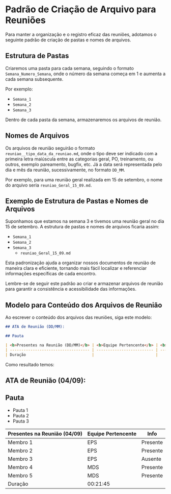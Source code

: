 # Padrão de Criação de Arquivo para Reuniões

Para manter a organização e o registro eficaz das reuniões, adotamos o seguinte padrão de criação de pastas e nomes de arquivos.

## Estrutura de Pastas

Criaremos uma pasta para cada semana, seguindo o formato `Semana_Numero_Semana`, onde o número da semana começa em 1 e aumenta a cada semana subsequente.

Por exemplo:

- `Semana_1`
- `Semana_2`
- `Semana_3`

Dentro de cada pasta da semana, armazenaremos os arquivos de reunião.

## Nomes de Arquivos

Os arquivos de reunião seguirão o formato `reuniao__tipo_data_da_reuniao.md`, onde o tipo deve ser indicado com a primeira letra maiúscula entre as categorias geral, PO, treinamento, ou outros, exemplo pareamento, bugfix, etc. Já a data será representada pelo dia e mês da reunião, sucessivamente, no formato `DD_MM`.

Por exemplo, para uma reunião geral realizada em 15 de setembro, o nome do arquivo seria `reuniao_Geral_15_09.md`.

## Exemplo de Estrutura de Pastas e Nomes de Arquivos

Suponhamos que estamos na semana 3 e tivemos uma reunião geral no dia 15 de setembro. A estrutura de pastas e nomes de arquivos ficaria assim:

- `Semana_1`
- `Semana_2`
- `Semana_3`
  - `reuniao_Geral_15_09.md`

Esta padronização ajuda a organizar nossos documentos de reunião de maneira clara e eficiente, tornando mais fácil localizar e referenciar informações específicas de cada encontro.

Lembre-se de seguir este padrão ao criar e armazenar arquivos de reunião para garantir a consistência e acessibilidade das informações.

## Modelo para Conteúdo dos Arquivos de Reunião

Ao escrever o conteúdo dos arquivos das reuniões, siga este modelo:

```markdown
## ATA de Reunião (DD/MM):

## Pauta

| <b>Presentes na Reunião (DD/MM)</b> | <b>Equipe Pertencente</b> | <b>Info</b> |
| ----------------------------------- | ------------------------- | ----------- |
| Duração                             |                           |
```

Como resultado temos:

## ATA de Reunião (04/09):

## Pauta

- Pauta 1
- Pauta 2
- Pauta 3

| <b>Presentes na Reunião (04/09)</b> | <b>Equipe Pertencente</b> | <b>Info</b> |
| ----------------------------------- | ------------------------- | ----------- |
| Membro 1                            | EPS                       | Presente    |
| Membro 2                            | EPS                       | Presente    |
| Membro 3                            | EPS                       | Ausente     |
| Membro 4                            | MDS                       | Presente    |
| Membro 5                            | MDS                       | Presente    |
| Duração                             | 00:21:45                  |             |
